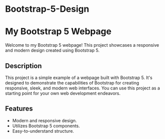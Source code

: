 # Bootstrap-5-Design


# My Bootstrap 5 Webpage

Welcome to my Bootstrap 5 webpage! This project showcases a responsive and modern design created using Bootstrap 5.



## Description

This project is a simple example of a webpage built with Bootstrap 5. It's designed to demonstrate the capabilities of Bootstrap for creating responsive, sleek, and modern web interfaces. You can use this project as a starting point for your own web development endeavors.

## Features

- Modern and responsive design.
- Utilizes Bootstrap 5 components.
- Easy-to-understand structure.


